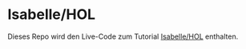 # Isabelle/HOL

Dieses Repo wird den Live-Code zum Tutorial
[Isabelle/HOL](https://www.active-group.de/tutorialtag/2024/isabelle/)
enthalten.
